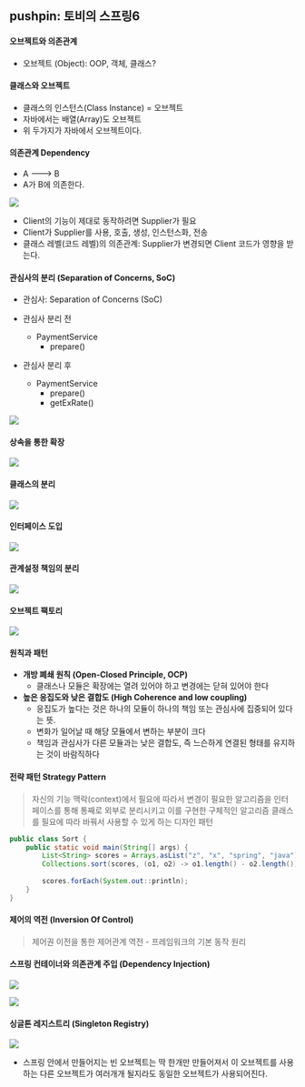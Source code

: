 ## pushpin: 토비의 스프링6

#### 오브젝트와 의존관계
- 오브젝트 (Object): OOP, 객체, 클래스?

#### 클래스와 오브젝트
- 클래스의 인스턴스(Class Instance) = 오브젝트
- 자바에서는 배열(Array)도 오브젝트
- 위 두가지가 자바에서 오브젝트이다.

#### 의존관계 Dependency
- A ---> B
- A가 B에 의존한다.

![](./images/001.png)

- Client의 기능이 제대로 동작하려면 Supplier가 필요
- Client가 Supplier를 사용, 호출, 생성, 인스턴스화, 전송
- 클래스 레벨(코드 레벨)의 의존관계: Supplier가 변경되면 Client 코드가 영향을 받는다.

#### 관심사의 분리 (Separation of Concerns, SoC)
- 관심사: Separation of Concerns (SoC)
- 관심사 분리 전
  - PaymentService
    - prepare()

- 관심사 분리 후
  - PaymentService
    - prepare()
    - getExRate()

![](./images/002.png)

#### 상속을 통한 확장

![](./images/003.png)

#### 클래스의 분리

![](./images/004.png)

#### 인터페이스 도입

![](./images/005.png)

#### 관계설정 책임의 분리

![](./images/006.png)

#### 오브젝트 팩토리

![](./images/007.png)

#### 원칙과 패턴
- **개방 폐쇄 원칙 (Open-Closed Principle, OCP)**
  - 클래스나 모듈은 확장에는 열려 있어야 하고 변경에는 닫혀 있어야 한다
- **높은 응집도와 낮은 결합도 (High Coherence and low coupling)**
  - 응집도가 높다는 것은 하나의 모듈이 하나의 책임 또는 관심사에 집중되어 있다는 뜻.
  - 변화가 일어날 때 해당 모듈에서 변하는 부분이 크다
  - 책임과 관심사가 다른 모듈과는 낮은 결합도, 즉 느슨하게 연결된 형태를 유지하는 것이 바람직하다

#### 전략 패턴 Strategy Pattern
> 자신의 기능 맥락(context)에서 필요에 따라서 변경이 필요한 알고리즘을 인터페이스를 통해 통째로 외부로 분리시키고 이를 구현한 구체적인 알고리즘 클래스를 필요에 따라 바꿔서 사용할 수 있게 하는 디자인 패턴

```java
public class Sort {
    public static void main(String[] args) {
        List<String> scores = Arrays.asList("z", "x", "spring", "java");
        Collections.sort(scores, (o1, o2) -> o1.length() - o2.length());
        
        scores.forEach(System.out::println);
    }
}
```

#### 제어의 역전 (Inversion Of Control)
> 제어권 이전을 통한 제어관계 역전 - 프레임워크의 기본 동작 원리

#### 스프링 컨테이너와 의존관계 주입 (Dependency Injection)

![](./images/007.png)

![](./images/008.png)


#### 싱글톤 레지스트리 (Singleton Registry)

![](./images/009.png)

- 스프링 안에서 만들어지는 빈 오브젝트는 딱 한개만 만들어져서 이 오브젝트를 사용하는 다른 오브젝트가 여러개개 될지라도 동일한 오브젝트가 사용되어진다.
